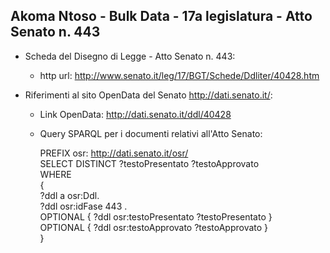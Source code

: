 ## Akoma Ntoso - Bulk Data - 17a legislatura - Atto Senato n. 443 ##

* Scheda del Disegno di Legge - Atto Senato n. 443:
	* http url: http://www.senato.it/leg/17/BGT/Schede/Ddliter/40428.htm

* Riferimenti al sito OpenData del Senato http://dati.senato.it/:
	* Link OpenData: http://dati.senato.it/ddl/40428
	* Query SPARQL per i documenti relativi all'Atto Senato:

        PREFIX osr: <http://dati.senato.it/osr/>  
		SELECT DISTINCT ?testoPresentato ?testoApprovato  
		WHERE  
		{  
		    ?ddl a osr:Ddl.  
		    ?ddl osr:idFase 443 .  
		    OPTIONAL { ?ddl osr:testoPresentato ?testoPresentato }  
		    OPTIONAL { ?ddl osr:testoApprovato ?testoApprovato }  
		}
		